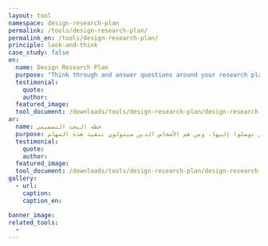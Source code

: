 ```yaml
---
layout: tool
namespace: design-research-plan
permalink: /tools/design-research-plan/
permalink_en: /tools/design-research-plan/
principle: look-and-think
case_study: false
en:
  name: Design Research Plan
  purpose: "Think through and answer questions around your research plan, including: what questions a team will ask, how findings will be documented, and who will do what."
  testimonial:
    quote: 
    author: 
  featured_image: 
  tool_document: /downloads/tools/design-research-plan/design-research-plan-en.pdf
ar:
  name: خطة البحث التصميمي
  purpose: فكّر بالأسئلة المتعلّقة بخطة البحث الخاصة بك وأجب عليها، من مثل، ما هي الأسئلة التي طرحها أفراد الفريق، وكيف سيتم توثيق النتائج التي توصلوا إليها، ومن هم الأشخاص الذين سيتولون تنفيذ هذه المهام.
  testimonial:
    quote: 
    author: 
  featured_image: 
  tool_document: /downloads/tools/design-research-plan/design-research-plan-ar.pdf
gallery:
  - url: 
    caption:
    caption_en:

banner_image:
related_tools:
  -
---
```

